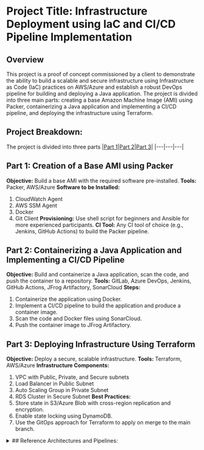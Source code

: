 # Project Title: Infrastructure Deployment using IaC and CI/CD Pipeline Implementation

## Overview
This project is a proof of concept commissioned by a client to demonstrate the ability to build a scalable and secure infrastructure using Infrastructure as Code (IaC) practices on AWS/Azure and establish a robust DevOps pipeline for building and deploying a Java application. The project is divided into three main parts: creating a base Amazon Machine Image (AMI) using Packer, containerizing a Java application and implementing a CI/CD pipeline, and deploying the infrastructure using Terraform.

## Project Breakdown:

The project is divided into three parts
|[Part 1](https://github.com/AnirudhBadoni/Packer.git)|[Part 2](https://github.com/AnirudhBadoni/Petclinic.git)|[Part 3](https://github.com/AnirudhBadoni/AwsInfra.git)|
|---|---|---|

## Part 1: Creation of a Base AMI using Packer
**Objective:** Build a base AMI with the required software pre-installed.
**Tools:** Packer, AWS/Azure
**Software to be Installed:**
1. CloudWatch Agent
2. AWS SSM Agent
3. Docker
4. Git Client
**Provisioning:** Use shell script for beginners and Ansible for more experienced participants.
**CI Tool:** Any CI tool of choice (e.g., Jenkins, GitHub Actions) to build the Packer pipeline.

## Part 2: Containerizing a Java Application and Implementing a CI/CD Pipeline
**Objective:** Build and containerize a Java application, scan the code, and push the container to a repository.
**Tools:** GitLab, Azure DevOps, Jenkins, GitHub Actions, JFrog Artifactory, SonarCloud
**Steps:**
1. Containerize the application using Docker.
2. Implement a CI/CD pipeline to build the application and produce a container image.
3. Scan the code and Docker files using SonarCloud.
4. Push the container image to JFrog Artifactory.

## Part 3: Deploying Infrastructure Using Terraform
**Objective:** Deploy a secure, scalable infrastructure.
**Tools:** Terraform, AWS/Azure
**Infrastructure Components:**
1. VPC with Public, Private, and Secure subnets
2. Load Balancer in Public Subnet
3. Auto Scaling Group in Private Subnet
4. RDS Cluster in Secure Subnet
**Best Practices:**
1. Store state in S3/Azure Blob with cross-region replication and encryption.
2. Enable state locking using DynamoDB.
3. Use the GitOps approach for Terraform to apply on merge to the main branch.

<details>
<summary>## Reference Architectures and Pipelines:</summary>summary>
**AMI Creation:** Reference architecture available on GitHub.
<p align="center">
  <img src="./one.png">
</p>

**Application Build:**  Use the Spring Petclinic repository or any similar Java application.
<p align="center">
  <img src="./two.png">
</p>

**Infrastructure Deployment:** Follow the provided reference architecture for setting up VPC, subnets, and other components.
<p align="center">
  <img src="./Three.png">
</p>
</details>

